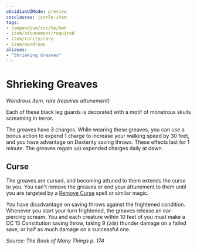```yaml
---
obsidianUIMode: preview
cssclasses: json5e-item
tags:
- compendium/src/5e/bmt
- item/attunement/required
- item/rarity/rare
- item/wondrous
aliases: 
- "Shrieking Greaves"
---
```

# Shrieking Greaves
*Wondrous Item, rare (requires attunement)*  


Each of these black leg guards is decorated with a motif of monstrous skulls screaming in terror.

The greaves have 3 charges. While wearing these greaves, you can use a bonus action to expend 1 charge to increase your walking speed by 30 feet, and you have advantage on Dexterity saving throws. These effects last for 1 minute. The greaves regain `1d3` expended charges daily at dawn.

## Curse

The greaves are cursed, and becoming attuned to them extends the curse to you. You can't remove the greaves or end your attunement to them until you are targeted by a [Remove Curse](/Systems/5e/spells/remove-curse.md) spell or similar magic.

You have disadvantage on saving throws against the frightened condition. Whenever you start your turn frightened, the greaves release an ear-piercing scream. You and each creature within 10 feet of you must make a DC 15 Constitution saving throw, taking 9 (`2d8`) thunder damage on a failed save, or half as much damage on a successful one.

*Source: The Book of Many Things p. 174*